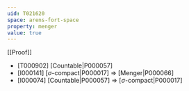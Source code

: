 ```yaml
---
uid: T021620
space: arens-fort-space
property: menger
value: true
---
```

[[Proof]]

* [T000902] [Countable|P000057]
* [I000141] [$\sigma$-compact|P000017] => [Menger|P000066]
* [I000074] [Countable|P000057] => [$\sigma$-compact|P000017]


